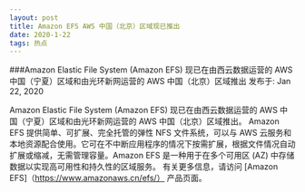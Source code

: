 ```yaml
---
layout: post
title: Amazon EFS AWS 中国（北京）区域现已推出
date: 2020-1-22 
tags: 热点    
---
```


###Amazon Elastic File System (Amazon EFS) 现已在由西云数据运营的 AWS 中国（宁夏）区域和由光环新网运营的 AWS 中国（北京）区域推出
发布于: Jan 22, 2020

Amazon Elastic File System (Amazon EFS) 现已在由西云数据运营的 AWS 中国（宁夏）区域和由光环新网运营的 AWS 中国（北京）区域推出。
Amazon EFS 提供简单、可扩展、完全托管的弹性 NFS 文件系统，可以与 AWS 云服务和本地资源配合使用。它可在不中断应用程序的情况下按需扩展，根据文件情况自动扩展或缩减，无需管理容量。Amazon EFS 是一种用于在多个可用区 (AZ) 中存储数据以实现高可用性和持久性的区域服务。
有关更多信息，请访问 [Amazon EFS]（https://www.amazonaws.cn/efs/） 产品页面。
